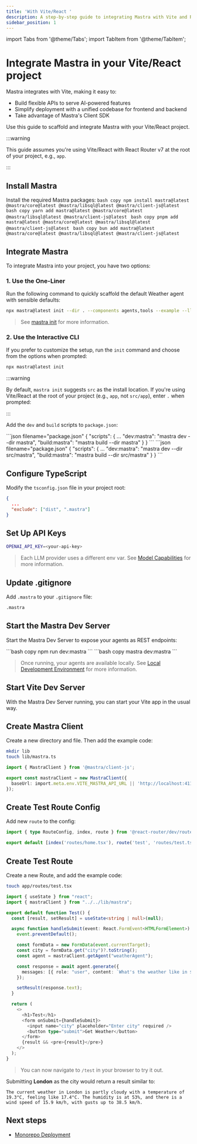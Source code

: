 ```yaml
---
title: 'With Vite/React '
description: A step-by-step guide to integrating Mastra with Vite and React.
sidebar_position: 1
---
```


import Tabs from '@theme/Tabs';
import TabItem from '@theme/TabItem';

# Integrate Mastra in your Vite/React project

Mastra integrates with Vite, making it easy to:

- Build flexible APIs to serve AI-powered features
- Simplify deployment with a unified codebase for frontend and backend
- Take advantage of Mastra's Client SDK

Use this guide to scaffold and integrate Mastra with your Vite/React project.

:::warning

This guide assumes you're using Vite/React with React Router v7 at the root of
your project, e.g., `app`.

:::

## Install Mastra

Install the required Mastra packages:
<Tabs>
<TabItem value="install" label="install">
`bash copy
    npm install mastra@latest @mastra/core@latest @mastra/libsql@latest @mastra/client-js@latest
    `
</TabItem>
<TabItem value="tab-2" label="Tab 2">
`bash copy
    yarn add mastra@latest @mastra/core@latest @mastra/libsql@latest @mastra/client-js@latest
    `
</TabItem>
<TabItem value="tab-3" label="Tab 3">
`bash copy
    pnpm add mastra@latest @mastra/core@latest @mastra/libsql@latest @mastra/client-js@latest
    `
</TabItem>
<TabItem value="tab-4" label="Tab 4">
`bash copy
    bun add mastra@latest @mastra/core@latest @mastra/libsql@latest @mastra/client-js@latest
    `
</TabItem>
</Tabs>

## Integrate Mastra

To integrate Mastra into your project, you have two options:

### 1. Use the One-Liner

Run the following command to quickly scaffold the default Weather agent with sensible defaults:

```bash copy
npx mastra@latest init --dir . --components agents,tools --example --llm openai
```

> See [mastra init](/docs/reference/cli/mastra#mastra-init) for more information.

### 2. Use the Interactive CLI

If you prefer to customize the setup, run the `init` command and choose from the options when prompted:

```bash copy
npx mastra@latest init
```

:::warning

By default, `mastra init` suggests `src` as the install location. If you're using Vite/React at the root of your project (e.g., `app`, not `src/app`), enter `.` when prompted:

:::

Add the `dev` and `build` scripts to `package.json`:

<Tabs>
  <TabItem value="root-mastra" label="mastra/ directory" default>
    ```json filename="package.json"
    {
      "scripts": {
        ...
        "dev:mastra": "mastra dev --dir mastra",
        "build:mastra": "mastra build --dir mastra"
      }
    }
    ```
  </TabItem>
  <TabItem value="src-mastra" label="src/mastra/ directory">
    ```json filename="package.json"
    {
      "scripts": {
        ...
        "dev:mastra": "mastra dev --dir src/mastra",
        "build:mastra": "mastra build --dir src/mastra"
      }
    }
    ```
  </TabItem>
</Tabs>

## Configure TypeScript

Modify the `tsconfig.json` file in your project root:

```json filename="tsconfig.json"
{
  ...
  "exclude": ["dist", ".mastra"]
}
```

## Set Up API Keys

```bash filename=".env" copy
OPENAI_API_KEY=<your-api-key>
```

> Each LLM provider uses a different env var. See [Model Capabilities](/docs/models) for more information.

## Update .gitignore

Add `.mastra` to your `.gitignore` file:

```bash filename=".gitignore" copy
.mastra
```

## Start the Mastra Dev Server

Start the Mastra Dev Server to expose your agents as REST endpoints:

<Tabs>
  <TabItem value="tab-1" label="Tab 1">
    ```bash copy
    npm run dev:mastra
    ```
  </TabItem>
  <TabItem value="tab-2" label="Tab 2">
    ```bash copy
    mastra dev:mastra
    ```
  </TabItem>
</Tabs>

> Once running, your agents are available locally. See [Local Development Environment](/docs/server-db/local-dev-playground) for more information.

## Start Vite Dev Server

With the Mastra Dev Server running, you can start your Vite app in the usual way.

## Create Mastra Client

Create a new directory and file. Then add the example code:

```bash copy
mkdir lib
touch lib/mastra.ts
```

```typescript filename="lib/mastra.ts" showLineNumbers copy
import { MastraClient } from '@mastra/client-js';

export const mastraClient = new MastraClient({
  baseUrl: import.meta.env.VITE_MASTRA_API_URL || 'http://localhost:4111',
});
```

## Create Test Route Config

Add new `route` to the config:

```typescript filename="app/routes.ts" showLineNumbers copy
import { type RouteConfig, index, route } from '@react-router/dev/routes';

export default [index('routes/home.tsx'), route('test', 'routes/test.tsx')] satisfies RouteConfig;
```

## Create Test Route

Create a new Route, and add the example code:

```bash copy
touch app/routes/test.tsx
```

```typescript filename="app/routes/test.tsx" showLineNumbers copy
import { useState } from "react";
import { mastraClient } from "../../lib/mastra";

export default function Test() {
  const [result, setResult] = useState<string | null>(null);

  async function handleSubmit(event: React.FormEvent<HTMLFormElement>) {
    event.preventDefault();

    const formData = new FormData(event.currentTarget);
    const city = formData.get("city")?.toString();
    const agent = mastraClient.getAgent("weatherAgent");

    const response = await agent.generate({
      messages: [{ role: "user", content: `What's the weather like in ${city}?` }]
    });

    setResult(response.text);
  }

  return (
    <>
      <h1>Test</h1>
      <form onSubmit={handleSubmit}>
        <input name="city" placeholder="Enter city" required />
        <button type="submit">Get Weather</button>
      </form>
      {result && <pre>{result}</pre>}
    </>
  );
}
```

> You can now navigate to `/test` in your browser to try it out.

Submitting **London** as the city would return a result similar to:

```plaintext
The current weather in London is partly cloudy with a temperature of 19.3°C, feeling like 17.4°C. The humidity is at 53%, and there is a wind speed of 15.9 km/h, with gusts up to 38.5 km/h.
```

## Next steps

- [Monorepo Deployment](/docs/deployment/monorepo)
